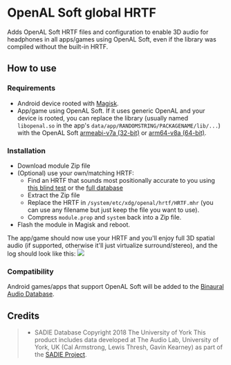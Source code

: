 # OpenAL Soft global HRTF
Adds OpenAL Soft HRTF files and configuration to enable 3D audio for headphones in all apps/games using OpenAL Soft, even if the library was compiled without the built-in HRTF.

## How to use

### Requirements
- Android device rooted with [Magisk](https://topjohnwu.github.io/Magisk/install.html).
- App/game using OpenAL Soft. If it uses generic OpenAL and your device is rooted, you can replace the library (usually named `libopenal.so` in the app's `data/app/RANDOMSTRING/PACKAGENAME/lib/...`) with the OpenAL Soft [armeabi-v7a (32-bit)](https://nightly.link/kcat/openal-soft/workflows/ci/master/soft_oal-Android_armeabi-v7a-Release.zip) or [arm64-v8a (64-bit)](https://nightly.link/kcat/openal-soft/workflows/ci/master/soft_oal-Android_arm64-v8a-Release.zip).

### Installation
- Download module Zip file
- (Optional) use your own/matching HRTF:
  - Find an HRTF that sounds most positionally accurate to you using [this blind test](https://kutt.it/FindMyHRTF) or the [full database](https://kutt.it/FindOpenALSoftHRTF)
  - Extract the Zip file
  - Replace the HRTF in `/system/etc/xdg/openal/hrtf/HRTF.mhr` (you can use any filename but just keep the file you want to use).
  - Compress `module.prop` and `system` back into a Zip file.
- Flash the module in Magisk and reboot.

The app/game should now use your HRTF and you'll enjoy full 3D spatial audio (if supported, otherwise it'll just virtualize surround/stereo), and the log should look like this:
<img src="https://github.com/user-attachments/assets/288bb8ae-e98f-4152-bcc2-1ef2290ec4bd" />

### Compatibility
Android games/apps that support OpenAL Soft will be added to the [Binaural Audio Database](https://airtable.com/appayGNkn3nSuXkaz/shrZP6E5xqQjsvplj?SEv24=b%3AWzAsWyJ1YTJPdCIsNixbInNlbDBzb0xqREpMSGZiWDdPIl0sIjJZUTBPIl0sWyI2NFJaeiIsNixbInNlbFhwQ0NYaEFtNHQ1cDAyIl0sImcwWWJHIl1d&eCzZW=recbLzCCaygURm8bh).

## Credits

> * SADIE Database Copyright 2018 The University of York
This product includes data developed at The Audio Lab, University of York, UK (Cal Armstrong, Lewis Thresh, Gavin Kearney) as part of the [SADIE Project](https://www.york.ac.uk/sadie-project/database.html). 
